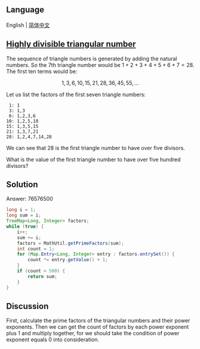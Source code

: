 ## Language

English | [简体中文](README-zh_CN.md)

## [Highly divisible triangular number](https://projecteuler.net/problem=12)

The sequence of triangle numbers is generated by adding the natural numbers. So the 7th triangle number would be $1 + 2 + 3 + 4 + 5 + 6 + 7 = 28$. The first ten terms would be:

$$1, 3, 6, 10, 15, 21, 28, 36, 45, 55, ...$$

Let us list the factors of the first seven triangle numbers:

```text
 1: 1
 3: 1,3
 6: 1,2,3,6
10: 1,2,5,10
15: 1,3,5,15
21: 1,3,7,21
28: 1,2,4,7,14,28
```

We can see that 28 is the first triangle number to have over five divisors.

What is the value of the first triangle number to have over five hundred divisors?

## Solution

Answer: 76576500

```java
long i = 1;
long sum = i;
TreeMap<Long, Integer> factors;
while (true) {
	i++;
	sum += i;
	factors = MathUtil.getPrimeFactors(sum);
	int count = 1;
	for (Map.Entry<Long, Integer> entry : factors.entrySet()) {
		count *= entry.getValue() + 1;
	}
	if (count > 500) {
		return sum;
	}
}
```

## Discussion

First, calculate the prime factors of the triangular numbers and their power exponents. Then we can get the count of factors by each power exponent plus 1 and multiply together, for we should take the condition of power exponent equals 0 into consideration.
